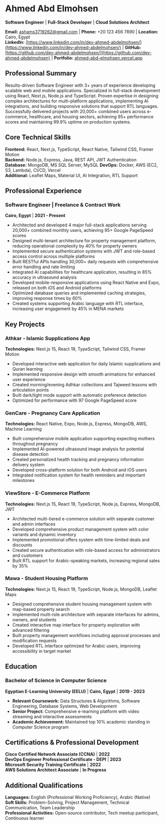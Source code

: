 # Ahmed Abd Elmohsen
**Software Engineer** | **Full-Stack Developer** | **Cloud Solutions Architect**

**Email:** ashams3719262@gmail.com | **Phone:** +20 123 456 7890 | **Location:** Cairo, Egypt  
**LinkedIn:** [https://www.linkedin.com/in/dev-ahmed-abdelmohsen/](https://www.linkedin.com/in/dev-ahmed-abdelmohsen/) | **GitHub:** [https://github.com/dev-ahmed-abdelmohsen/](https://github.com/dev-ahmed-abdelmohsen) | **Portfolio:** [ahmed-abd-elmohsen.vercel.app](https://ahmed-abd-elmohsen.vercel.app)

## Professional Summary
Results-driven Software Engineer with 3+ years of experience developing scalable web and mobile applications. Specialized in full-stack development using React, Next.js, Node.js and TypeScript. Proven expertise in designing complex architectures for multi-platform applications, implementing AI integrations, and building responsive solutions that support RTL languages. Successfully delivered projects with 20,000+ combined users across e-commerce, healthcare, and housing sectors, achieving 95+ performance scores and maintaining 99.9% uptime on production systems.

## Core Technical Skills

**Frontend:** React, Next.js, TypeScript, React Native, Tailwind CSS, Framer Motion  
**Backend:** Node.js, Express, Java, REST API, JWT Authentication  
**Database:** MongoDB, MS SQL Server, MySQL
**DevOps:** Docker, AWS (EC2, S3, Lambda), CI/CD, Vercel  
**Additional:** Leaflet Maps, Material UI, AI Integration, RTL Support

## Professional Experience

### Software Engineer | Freelance & Contract Work
**Cairo, Egypt** | **2021 - Present**

- Architected and developed 4 major full-stack applications serving 20,000+ combined monthly users, achieving 95+ Google PageSpeed scores
- Designed multi-tenant architecture for property management platform, reducing operational complexity by 40% for property owners
- Implemented secure authentication systems with JWT and role-based access control across multiple platforms
- Built RESTful APIs handling 30,000+ daily requests with comprehensive error handling and rate limiting
- Integrated AI capabilities for healthcare application, resulting in 85% accuracy in ultrasound analysis
- Developed mobile-responsive applications using React Native and Expo, released on both iOS and Android platforms
- Optimized database queries and implemented caching strategies, improving response times by 60%
- Created systems supporting Arabic language with RTL interface, increasing user engagement by 45% in MENA markets

## Key Projects

### Athkar - Islamic Supplications App
**Technologies:** Next.js 15, React 19, TypeScript, Tailwind CSS, Framer Motion

- Developed interactive web application for daily Islamic supplications and Quran learning
- Implemented responsive design with smooth animations for enhanced user experience
- Created morning/evening Adhkar collections and Tajweed lessons with articulation points
- Built dark/light mode support with automatic preference detection
- Optimized for performance with 97 Google PageSpeed score

### GenCare - Pregnancy Care Application
**Technologies:** React Native, Expo, Node.js, Express, MongoDB, AWS, Machine Learning

- Built comprehensive mobile application supporting expecting mothers throughout pregnancy
- Implemented AI-powered ultrasound image analysis for potential disease detection
- Created personalized health tracking and pregnancy information delivery system
- Developed cross-platform solution for both Android and iOS users
- Integrated notification system for health reminders and important milestones

### ViewStore - E-Commerce Platform
**Technologies:** Next.js 15, React 19, TypeScript, Node.js, Express, MongoDB, JWT

- Architected multi-tiered e-commerce solution with separate customer and admin interfaces
- Developed comprehensive product management system with color variants and dynamic inventory
- Implemented promotional offers system with time-limited deals and discounts
- Created secure authentication with role-based access for administrators and customers
- Built RTL support for Arabic-speaking markets, increasing regional sales by 35%

### Mawa - Student Housing Platform
**Technologies:** Next.js 15, React 19, TypeScript, Node.js, MongoDB, Leaflet Maps

- Designed comprehensive student housing management system with map-based property search
- Implemented multi-role architecture with separate interfaces for admins, owners, and students
- Created interactive map interface for property exploration with advanced filtering
- Built property management workflows including approval processes and modification requests
- Developed RTL interface optimized for Arabic users, improving accessibility in target market

## Education

### Bachelor of Science in Computer Science
**Egyptian E-Learning University (EELU)** | **Cairo, Egypt** | **2019 - 2023**

- **Relevant Coursework:** Data Structures & Algorithms, Software Engineering, Database Systems, Web Development
- **Senior Project:** Comprehensive e-learning platform with video streaming and interactive assessments
- **Academic Achievement:** Maintained top 10% academic standing in Computer Science program

## Certifications & Professional Development

**Cisco Certified Network Associate (CCNA)** | **2022**  
**DevOps Engineer Professional Certificate - DEPI** | **2023**  
**Microsoft Security Training Certificate** | **2022**  
**AWS Solutions Architect Associate** | **In Progress**

## Additional Qualifications

**Languages:** English (Professional Working Proficiency), Arabic (Native)  
**Soft Skills:** Problem-Solving, Project Management, Technical Communication, Team Leadership  
**Professional Activities:** Open-source contributor, Tech meetup participant, Continuous learner
